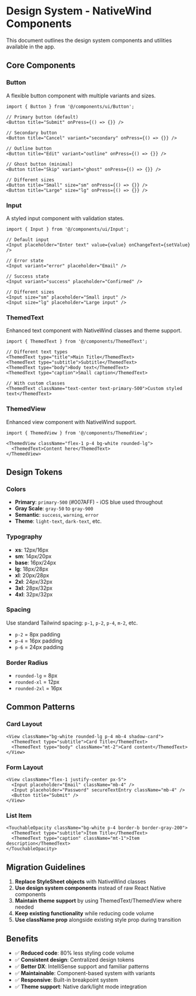 # Design System - NativeWind Components

This document outlines the design system components and utilities available in the app.

## Core Components

### Button
A flexible button component with multiple variants and sizes.

```tsx
import { Button } from '@/components/ui/Button';

// Primary button (default)
<Button title="Submit" onPress={() => {}} />

// Secondary button
<Button title="Cancel" variant="secondary" onPress={() => {}} />

// Outline button
<Button title="Edit" variant="outline" onPress={() => {}} />

// Ghost button (minimal)
<Button title="Skip" variant="ghost" onPress={() => {}} />

// Different sizes
<Button title="Small" size="sm" onPress={() => {}} />
<Button title="Large" size="lg" onPress={() => {}} />
```

### Input
A styled input component with validation states.

```tsx
import { Input } from '@/components/ui/Input';

// Default input
<Input placeholder="Enter text" value={value} onChangeText={setValue} />

// Error state
<Input variant="error" placeholder="Email" />

// Success state  
<Input variant="success" placeholder="Confirmed" />

// Different sizes
<Input size="sm" placeholder="Small input" />
<Input size="lg" placeholder="Large input" />
```

### ThemedText
Enhanced text component with NativeWind classes and theme support.

```tsx
import { ThemedText } from '@/components/ThemedText';

// Different text types
<ThemedText type="title">Main Title</ThemedText>
<ThemedText type="subtitle">Subtitle</ThemedText>  
<ThemedText type="body">Body text</ThemedText>
<ThemedText type="caption">Small caption</ThemedText>

// With custom classes
<ThemedText className="text-center text-primary-500">Custom styled text</ThemedText>
```

### ThemedView
Enhanced view component with NativeWind support.

```tsx
import { ThemedView } from '@/components/ThemedView';

<ThemedView className="flex-1 p-4 bg-white rounded-lg">
  <ThemedText>Content here</ThemedText>
</ThemedView>
```

## Design Tokens

### Colors
- **Primary**: `primary-500` (#007AFF) - iOS blue used throughout
- **Gray Scale**: `gray-50` to `gray-900` 
- **Semantic**: `success`, `warning`, `error`
- **Theme**: `light-text`, `dark-text`, etc.

### Typography
- **xs**: 12px/16px
- **sm**: 14px/20px  
- **base**: 16px/24px
- **lg**: 18px/28px
- **xl**: 20px/28px
- **2xl**: 24px/32px
- **3xl**: 28px/32px
- **4xl**: 32px/32px

### Spacing
Use standard Tailwind spacing: `p-1`, `p-2`, `p-4`, `m-2`, etc.
- `p-2` = 8px padding
- `p-4` = 16px padding
- `p-6` = 24px padding

### Border Radius
- `rounded-lg` = 8px
- `rounded-xl` = 12px
- `rounded-2xl` = 16px

## Common Patterns

### Card Layout
```tsx
<View className="bg-white rounded-lg p-4 mb-4 shadow-card">
  <ThemedText type="subtitle">Card Title</ThemedText>
  <ThemedText type="body" className="mt-2">Card content</ThemedText>
</View>
```

### Form Layout
```tsx
<View className="flex-1 justify-center px-5">
  <Input placeholder="Email" className="mb-4" />
  <Input placeholder="Password" secureTextEntry className="mb-4" />
  <Button title="Submit" />
</View>
```

### List Item
```tsx
<TouchableOpacity className="bg-white p-4 border-b border-gray-200">
  <ThemedText type="subtitle">Item Title</ThemedText>
  <ThemedText type="caption" className="mt-1">Item description</ThemedText>
</TouchableOpacity>
```

## Migration Guidelines

1. **Replace StyleSheet objects** with NativeWind classes
2. **Use design system components** instead of raw React Native components
3. **Maintain theme support** by using ThemedText/ThemedView where needed
4. **Keep existing functionality** while reducing code volume
5. **Use className prop** alongside existing style prop during transition

## Benefits

- ✅ **Reduced code**: 80% less styling code volume
- ✅ **Consistent design**: Centralized design tokens
- ✅ **Better DX**: IntelliSense support and familiar patterns  
- ✅ **Maintainable**: Component-based system with variants
- ✅ **Responsive**: Built-in breakpoint system
- ✅ **Theme support**: Native dark/light mode integration